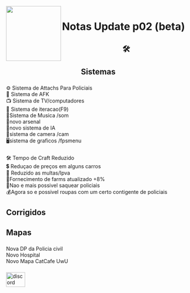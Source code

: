 <img align="left" height="150" src="https://media.discordapp.net/attachments/1128720593458565222/1204951826529648640/logo.png?ex=65d699d6&is=65c424d6&hm=4f9cd70d989954edb629bae0c3923cd34f92e7ac7501aa97c96b222f58e5f6b2&=&format=webp&quality=lossless&width=468&height=468"  />

###

<h1 align="left">Notas Update p02 (beta)</h1>

###

<h2 align="center">🛠️</h2>

###

<h2 align="center">Sistemas</h2>

###

<p align="left">⚙️ Sistema de Attachs Para Policiais<br>🚫 Sistema de AFK<br>📺 Sistema de TV/computadores<br>🎲 Sistema de iteracao(F9)<br>🎵Sistema de Musica /som<br>🔫novo arsenal<br>🤖novo sistema de IA<br>📸sistema de camera /cam<br>🖥️sistema de graficos /fpsmenu</p>

###

<p align="left">🛠️ Tempo de Craft Reduzido<br>💲 Reduçao de preços em alguns carros<br>🚓 Reduzido as multas/Ipva<br>🧰Fornecimento de farms atualizado +8%<br>🔫Nao e mais possivel saquear policiais<br>💰Agora so e possivel roupas com um certo contigente de policiais</p>

###

<h2 align="left">Corrigidos</h2>

###

<h2 align="left">Mapas</h2>

###

<p align="left">Nova DP da Policia civil<br>Novo Hospital<br>Novo Mapa CatCafe UwU</p>

###

<div align="left">
  <a href="https://discord.gg/7NRjZXHh" target="_blank">
    <img src="https://raw.githubusercontent.com/maurodesouza/profile-readme-generator/master/src/assets/icons/social/discord/default.svg" width="52" height="40" alt="discord logo"  />
  </a>
</div>

###

